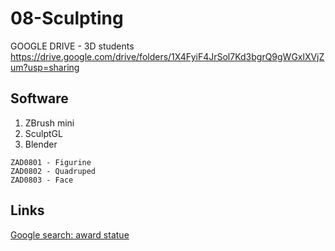 # 08-Sculpting

GOOGLE DRIVE - 3D students https://drive.google.com/drive/folders/1X4FyiF4JrSol7Kd3bgrQ9gWGxlXVjZum?usp=sharing

## Software

1. ZBrush mini
2. SculptGL
3. Blender

```
ZAD0801 - Figurine
ZAD0802 - Quadruped
ZAD0803 - Face
```
## Links
[Google search: award statue](https://www.google.com/search?q=award+statue&sxsrf=ALeKk01eglVl2bgyZYRaExRRfTQ1AbSK0A:1610147544894&source=lnms&tbm=isch&sa=X&ved=2ahUKEwi62suDu43uAhVIw4sKHXqeBkAQ_AUoAXoECBgQAw&biw=1376&bih=858#imgrc=aRxZCdvwzNMmNM)
